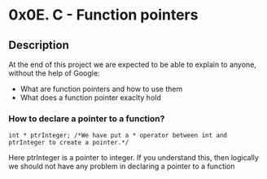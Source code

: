 # 0x0E. C - Function pointers

## Description
At the end of this project we are expected to be able to explain to anyone, without the help of Google:
- What are function pointers and how to use them
- What does a function pointer exaclty hold

### How to declare a pointer to a function?

`int * ptrInteger; /*We have put a * operator between int and ptrInteger to create a pointer.*/`

Here ptrInteger is a pointer to integer. If you understand this, then logically we should not have any problem in declaring a pointer to a function

